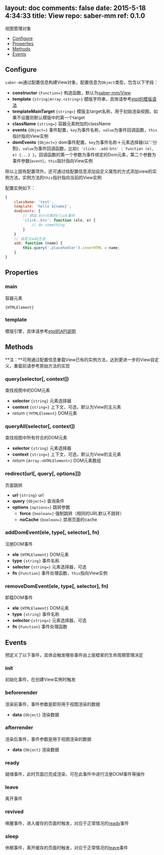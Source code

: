 layout: doc
comments: false
date: 2015-5-18 4:34:33
title: View
repo: saber-mm
ref: 0.1.0
---

视图管理对象

* [Configure](#configure)
* [Properties](#properties)
* [Methods](#methods)
* [Events](#events)

## Configure

`saber-mm`通过配置信息构建View对象，配置信息为`Object`类型，包含以下字段：

* **constructor** `{Function=}` 构造函数，默认为[saber-mm/View](../src/View.js)
* **template** `{string|Array.<string>}` 模版字符串，具体请参考[etpl的模版语法](https://github.com/ecomfe/etpl/blob/master/doc/syntax.html)
* **templateMainTarget** `{string=}` 模版主target名称，用于初始渲染视图，如果不设置则默认模版中的第一个target
* **className** `{string=}` 容器元素附加的className
* **events** `{Object=}` 事件配置，`key`为事件名称，`value`为事件回调函数，`this`指针指向View实例
* **domEvents** `{Object=}` dom事件配置，`key`为事件名称＋元素选择器(以':'分割)，`value`为事件回调函数，比如`{ 'click: .add-btn' : function (el, e) {...} }`。回调函数的第一个参数为事件绑定的Dom元素，第二个参数为事件参数(`event`)，`this`指针指向View实例

除以上固有配置项外，还可通过给配置信息添加自定义属性的方式添加view的实例方法，实例方法的`this`指针指向当前的View实例

配置实例如下：

```js
{
    className: 'test',
    template: 'hello ${name}',
    domEvents: {
        // 绑定.btn元素的click事件
        'click:.btn': function (ele, e) {
            // do something
        }
    }
    // 自定义add方法
    add: function (name) {
        this.query('.placehodler').innerHTML = name;
    }
}
```

## Properties

### main

容器元素

`{HTMLElement}`

### template

模版引擎，具体请参考[etpl的API说明](https://github.com/ecomfe/etpl/blob/master/doc/api.html)

## Methods

**注：**可用通过配置信息重载View已有的实例方法，达到更进一步的View自定义，重载前请参考原始方法的实现

### query(selector[, context])

查找视图中的DOM元素

* **selector** `{string}` 元素选择器
* **context** `{string=}` 上下文，可选，默认为View的主元素
* _return_ `{?HTMLElement}` DOM元素

### queryAll(selector[, context])

查找视图中所有符合的DOM元素

* **selector** `{string}` 元素选择器
* **context** `{string=}` 上下文，可选，默认为View的主元素
* _return_ `{Array.<HTMLElement>}` DOM元素数组

### redirect(url[, query[, options]])

页面跳转

* **url** `{string}` url
* **query** `{Object=}` 查询条件
* **options** `{options=}` 跳转参数
    * **force** `{boolean=}` 强制跳转（相同的URL默认不跳转）
    * **noCache** `{boolean=}` 禁用页面的cache

### addDomEvent(ele, type[, selector], fn)

注册DOM事件

* **ele** `{HTMLElement}` DOM元素
* **type** `{string}` 事件名称
* **selector** `{string=}` 元素选择器，可选
* **fn** `{Function}` 事件处理函数，`this`指向View实例

### removeDomEvent(ele, type[, selector], fn)

卸载DOM事件

* **ele** `{HTMLElement}` DOM元素
* **type** `{string}` 事件名称
* **selector** `{string=}` 元素选择器，可选
* **fn** `{Function}` 事件处理函数

## Events

预定义了以下事件，具体会触发哪些事件由上层框架的生命周期管理决定

### init

初始化事件，在创建View实例时触发

### beforerender

渲染前事件，事件参数是即将用于视图渲染的数据

* **data** `{Object}` 渲染数据

### afterrender

渲染后事件，事件参数是用于视图渲染的数据

* **data** `{Object}` 渲染数据

### ready

就绪事件，此时页面已完成渲染，可在此事件中进行注册DOM事件等操作

### leave

离开事件

### revived

唤醒事件，进入缓存的页面时触发，对应于正常情况的[ready](#ready)事件

### sleep 

休眠事件，离开缓存的页面时触发，对应于正常情况的[leave](#leave)事件